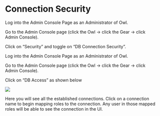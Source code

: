 # Connection Security

Log into the Admin Console Page as an Administrator of Owl.

Go to the Admin Console page \(click the Owl -&gt; click the Gear -&gt; click Admin Console\).

Click on “Security” and toggle on “DB Connection Security”.  

Log into the Admin Console Page as an Administrator of Owl.

Go to the Admin Console page \(click the Owl -&gt; click the Gear -&gt; click Admin Console\).

Click on “DB Access” as shown below

![](https://lh6.googleusercontent.com/evhM3O7A_MZGhGUrSWXlwRH-CMl1-VC9EJoC_W1irjUquQSg_3LeuMFFUAFZ5lWHesQo-6Ulq7wMdM9B-lWzE6lYZEqEl5T47WXG_mNKpBCi4V5gpsSAPT3C2xNkrBbRO9dv07_t)

Here you will see all the established connections. Click on a connection name to begin mapping roles to the connection. Any user in those mapped roles will be able to see the connection in the UI.

